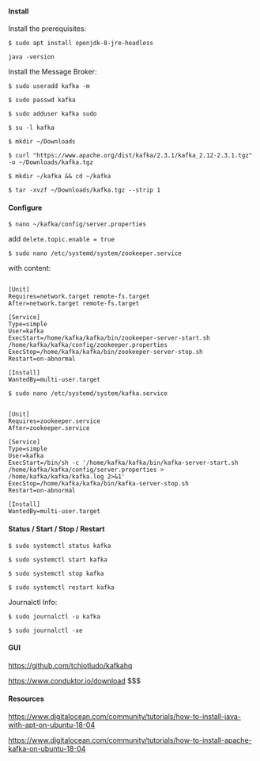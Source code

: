 #### Install

Install the prerequisites:

``$ sudo apt install openjdk-8-jre-headless``

``java -version``

Install the Message Broker:

``$ sudo useradd kafka -m``

``$ sudo passwd kafka``

``$ sudo adduser kafka sudo``

``$ su -l kafka``

``$ mkdir ~/Downloads``

``$ curl "https://www.apache.org/dist/kafka/2.3.1/kafka_2.12-2.3.1.tgz" -o ~/Downloads/kafka.tgz``

``$ mkdir ~/kafka && cd ~/kafka``

``$ tar -xvzf ~/Downloads/kafka.tgz --strip 1``

#### Configure

``$ nano ~/kafka/config/server.properties``

add ``delete.topic.enable = true``

``$ sudo nano /etc/systemd/system/zookeeper.service``

with content:

```

[Unit]
Requires=network.target remote-fs.target
After=network.target remote-fs.target

[Service]
Type=simple
User=kafka
ExecStart=/home/kafka/kafka/bin/zookeeper-server-start.sh /home/kafka/kafka/config/zookeeper.properties
ExecStop=/home/kafka/kafka/bin/zookeeper-server-stop.sh
Restart=on-abnormal

[Install]
WantedBy=multi-user.target

```

``$ sudo nano /etc/systemd/system/kafka.service``

```

[Unit]
Requires=zookeeper.service
After=zookeeper.service

[Service]
Type=simple
User=kafka
ExecStart=/bin/sh -c '/home/kafka/kafka/bin/kafka-server-start.sh /home/kafka/kafka/config/server.properties > /home/kafka/kafka/kafka.log 2>&1'
ExecStop=/home/kafka/kafka/bin/kafka-server-stop.sh
Restart=on-abnormal

[Install]
WantedBy=multi-user.target

```

#### Status / Start / Stop / Restart

``$ sudo systemctl status kafka``

``$ sudo systemctl start kafka``

``$ sudo systemctl stop kafka``

``$ sudo systemctl restart kafka``

Journalctl Info:

``$ sudo journalctl -u kafka``

``$ sudo journalctl -xe``

#### GUI

https://github.com/tchiotludo/kafkahq

https://www.conduktor.io/download $$$

#### Resources

https://www.digitalocean.com/community/tutorials/how-to-install-java-with-apt-on-ubuntu-18-04

https://www.digitalocean.com/community/tutorials/how-to-install-apache-kafka-on-ubuntu-18-04
